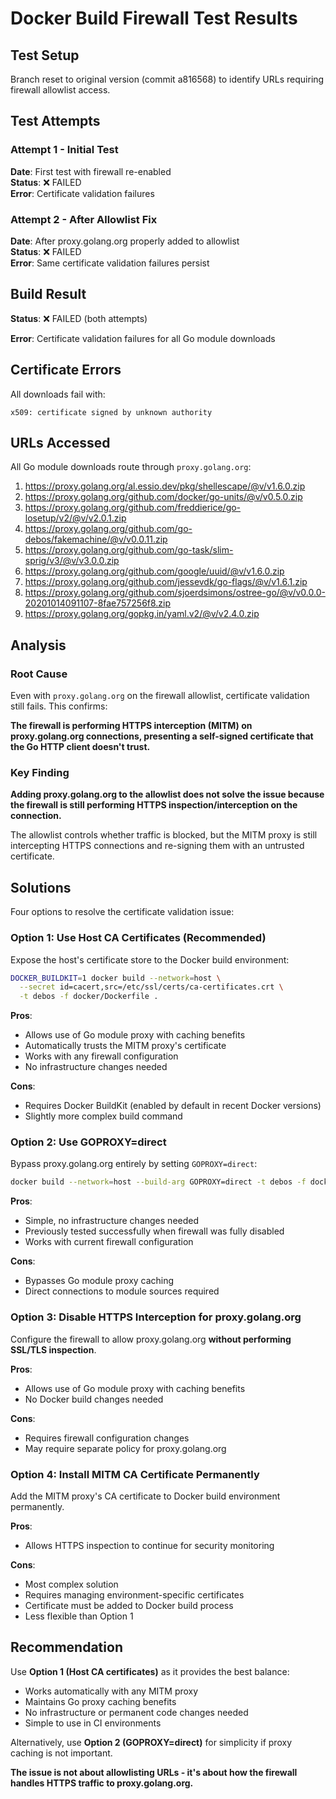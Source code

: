# Docker Build Firewall Test Results

## Test Setup
Branch reset to original version (commit a816568) to identify URLs requiring firewall allowlist access.

## Test Attempts

### Attempt 1 - Initial Test
**Date**: First test with firewall re-enabled  
**Status**: ❌ FAILED  
**Error**: Certificate validation failures

### Attempt 2 - After Allowlist Fix
**Date**: After proxy.golang.org properly added to allowlist  
**Status**: ❌ FAILED  
**Error**: Same certificate validation failures persist

## Build Result
**Status**: ❌ FAILED (both attempts)

**Error**: Certificate validation failures for all Go module downloads

## Certificate Errors
All downloads fail with:
```
x509: certificate signed by unknown authority
```

## URLs Accessed
All Go module downloads route through `proxy.golang.org`:

1. https://proxy.golang.org/al.essio.dev/pkg/shellescape/@v/v1.6.0.zip
2. https://proxy.golang.org/github.com/docker/go-units/@v/v0.5.0.zip
3. https://proxy.golang.org/github.com/freddierice/go-losetup/v2/@v/v2.0.1.zip
4. https://proxy.golang.org/github.com/go-debos/fakemachine/@v/v0.0.11.zip
5. https://proxy.golang.org/github.com/go-task/slim-sprig/v3/@v/v3.0.0.zip
6. https://proxy.golang.org/github.com/google/uuid/@v/v1.6.0.zip
7. https://proxy.golang.org/github.com/jessevdk/go-flags/@v/v1.6.1.zip
8. https://proxy.golang.org/github.com/sjoerdsimons/ostree-go/@v/v0.0.0-20201014091107-8fae757256f8.zip
9. https://proxy.golang.org/gopkg.in/yaml.v2/@v/v2.4.0.zip

## Analysis

### Root Cause
Even with `proxy.golang.org` on the firewall allowlist, certificate validation still fails. This confirms:

**The firewall is performing HTTPS interception (MITM) on proxy.golang.org connections, presenting a self-signed certificate that the Go HTTP client doesn't trust.**

### Key Finding
**Adding proxy.golang.org to the allowlist does not solve the issue because the firewall is still performing HTTPS inspection/interception on the connection.**

The allowlist controls whether traffic is blocked, but the MITM proxy is still intercepting HTTPS connections and re-signing them with an untrusted certificate.

## Solutions

Four options to resolve the certificate validation issue:

### Option 1: Use Host CA Certificates (Recommended)
Expose the host's certificate store to the Docker build environment:
```bash
DOCKER_BUILDKIT=1 docker build --network=host \
  --secret id=cacert,src=/etc/ssl/certs/ca-certificates.crt \
  -t debos -f docker/Dockerfile .
```

**Pros**: 
- Allows use of Go module proxy with caching benefits
- Automatically trusts the MITM proxy's certificate
- Works with any firewall configuration
- No infrastructure changes needed

**Cons**: 
- Requires Docker BuildKit (enabled by default in recent Docker versions)
- Slightly more complex build command

### Option 2: Use GOPROXY=direct
Bypass proxy.golang.org entirely by setting `GOPROXY=direct`:
```bash
docker build --network=host --build-arg GOPROXY=direct -t debos -f docker/Dockerfile .
```

**Pros**: 
- Simple, no infrastructure changes needed
- Previously tested successfully when firewall was fully disabled
- Works with current firewall configuration

**Cons**: 
- Bypasses Go module proxy caching
- Direct connections to module sources required

### Option 3: Disable HTTPS Interception for proxy.golang.org
Configure the firewall to allow proxy.golang.org **without performing SSL/TLS inspection**.

**Pros**: 
- Allows use of Go module proxy with caching benefits
- No Docker build changes needed

**Cons**: 
- Requires firewall configuration changes
- May require separate policy for proxy.golang.org

### Option 4: Install MITM CA Certificate Permanently
Add the MITM proxy's CA certificate to Docker build environment permanently.

**Pros**: 
- Allows HTTPS inspection to continue for security monitoring

**Cons**: 
- Most complex solution
- Requires managing environment-specific certificates
- Certificate must be added to Docker build process
- Less flexible than Option 1

## Recommendation
Use **Option 1 (Host CA certificates)** as it provides the best balance:
- Works automatically with any MITM proxy
- Maintains Go proxy caching benefits
- No infrastructure or permanent code changes needed
- Simple to use in CI environments

Alternatively, use **Option 2 (GOPROXY=direct)** for simplicity if proxy caching is not important.

**The issue is not about allowlisting URLs - it's about how the firewall handles HTTPS traffic to proxy.golang.org.**
